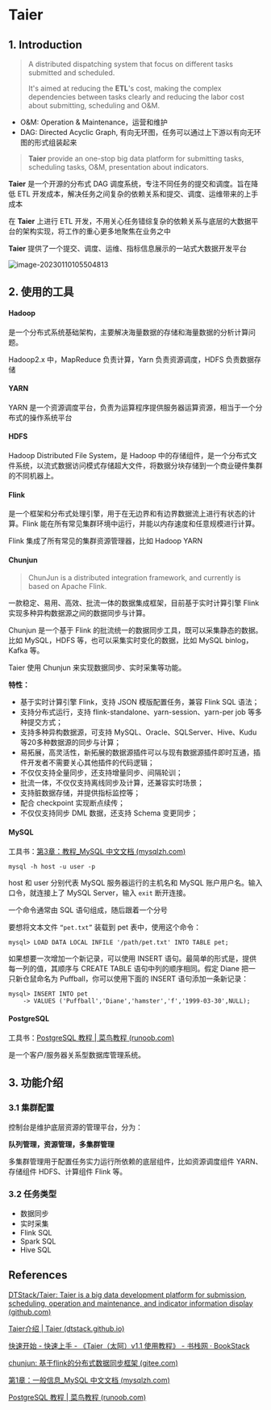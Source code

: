 # Taier

## 1. Introduction

> A distributed dispatching system that focus on different tasks  submitted  and scheduled.
>
> It's aimed at reducing the **ETL**'s cost, making the complex dependencies between tasks clearly and reducing the labor cost about submitting, scheduling and O&M.

+ O&M: Operation & Maintenance，运营和维护
+ DAG: Directed Acyclic Graph, 有向无环图，任务可以通过上下游以有向无环图的形式组装起来

> **Taier** provide an one-stop big data platform for submitting tasks, scheduling tasks, O&M, presentation about indicators.

**Taier** 是一个开源的分布式 DAG 调度系统，专注不同任务的提交和调度。旨在降低 ETL 开发成本，解决任务之间复杂的依赖关系和提交、调度、运维带来的上手成本

在 **Taier** 上进行 ETL 开发，不用关心任务错综复杂的依赖关系与底层的大数据平台的架构实现，将工作的重心更多地聚焦在业务之中

**Taier** 提供了一个提交、调度、运维、指标信息展示的一站式大数据开发平台

![image-20230110105504813](C:\Users\86198\AppData\Roaming\Typora\typora-user-images\image-20230110105504813.png)

## 2. 使用的工具

#### Hadoop

是一个分布式系统基础架构，主要解决海量数据的存储和海量数据的分析计算问题。

Hadoop2.x 中，MapReduce 负责计算，Yarn 负责资源调度，HDFS 负责数据存储

#### YARN

YARN 是一个资源调度平台，负责为运算程序提供服务器运算资源，相当于一个分布式的操作系统平台

#### HDFS

Hadoop Distributed File System，是 Hadoop 中的存储组件，是一个分布式文件系统，以流式数据访问模式存储超大文件，将数据分块存储到一个商业硬件集群的不同机器上。

#### Flink

是一个框架和分布式处理引擎，用于在无边界和有边界数据流上进行有状态的计算。Flink 能在所有常见集群环境中运行，并能以内存速度和任意规模进行计算。

Flink 集成了所有常见的集群资源管理器，比如 Hadoop YARN

#### Chunjun

> ChunJun is a distributed integration framework, and currently is based on Apache Flink.

一款稳定、易用、高效、批流一体的数据集成框架，目前基于实时计算引擎 Flink 实现多种异构数据源之间的数据同步与计算。

Chunjun 是一个基于 Flink 的批流统一的数据同步工具，既可以采集静态的数据。 比如 MySQL，HDFS 等，也可以采集实时变化的数据，比如 MySQL binlog，Kafka 等。

Taier 使用 Chunjun 来实现数据同步、实时采集等功能。

**特性：**

+ 基于实时计算引擎 Flink，支持 JSON 模版配置任务，兼容 Flink SQL 语法；
+ 支持分布式运行，支持 flink-standalone、yarn-session、yarn-per job 等多种提交方式；
+ 支持多种异构数据源，可支持 MySQL、Oracle、SQLServer、Hive、Kudu 等20多种数据源的同步与计算；
+ 易拓展，高灵活性，新拓展的数据源插件可以与现有数据源插件即时互通，插件开发者不需要关心其他插件的代码逻辑；
+ 不仅仅支持全量同步，还支持增量同步、间隔轮训；
+ 批流一体，不仅仅支持离线同步及计算，还兼容实时场景；
+ 支持脏数据存储，并提供指标监控等；
+ 配合 checkpoint 实现断点续传；
+ 不仅仅支持同步 DML 数据，还支持 Schema 变更同步；

#### MySQL

工具书：[第3章：教程_MySQL 中文文档 (mysqlzh.com)](https://www.mysqlzh.com/doc/24.html)

`mysql -h host -u user -p`

host 和 user 分别代表 MySQL 服务器运行的主机名和 MySQL 账户用户名。输入口令，就连接上了 MySQL Server，输入 `exit` 断开连接。

一个命令通常由 SQL 语句组成，随后跟着一个分号

要想将文本文件 `“pet.txt”` 装载到 pet 表中，使用这个命令：

```mysql
mysql> LOAD DATA LOCAL INFILE '/path/pet.txt' INTO TABLE pet;
```

如果想要一次增加一个新记录，可以使用 INSERT 语句。最简单的形式是，提供每一列的值，其顺序与 CREATE TABLE 语句中列的顺序相同。假定 Diane 把一只新仓鼠命名为 Puffball，你可以使用下面的 INSERT 语句添加一条新记录：

```mysql
mysql> INSERT INTO pet
    -> VALUES ('Puffball','Diane','hamster','f','1999-03-30',NULL);
```

#### PostgreSQL

工具书：[PostgreSQL 教程 | 菜鸟教程 (runoob.com)](https://www.runoob.com/postgresql/postgresql-tutorial.html)

是一个客户/服务器关系型数据库管理系统。

## 3. 功能介绍

### 3.1 集群配置

控制台是维护底层资源的管理平台，分为：

**队列管理，资源管理，多集群管理**

多集群管理用于配置任务实力运行所依赖的底层组件，比如资源调度组件 YARN、存储组件 HDFS、计算组件 Flink 等。

### 3.2 任务类型

+ 数据同步
+ 实时采集
+ Flink SQL
+ Spark SQL
+ Hive SQL



## References

[DTStack/Taier: Taier is a big data development platform for submission, scheduling, operation and maintenance, and indicator information display (github.com)](https://github.com/DTStack/Taier)

[Taier介绍 | Taier (dtstack.github.io)](https://dtstack.github.io/Taier/docs/guides/introduction)

[快速开始 - 快速上手 - 《Taier（太阿）v1.1 使用教程》 - 书栈网 · BookStack](https://www.bookstack.cn/read/Taier-1.1-zh/46c420e8b246974c.md)

[chunjun: 基于flink的分布式数据同步框架 (gitee.com)](https://gitee.com/dtstack_dev_0/chunjun)

[第1章：一般信息_MySQL 中文文档 (mysqlzh.com)](https://www.mysqlzh.com/doc/1.html)

[PostgreSQL 教程 | 菜鸟教程 (runoob.com)](https://www.runoob.com/postgresql/postgresql-tutorial.html)
